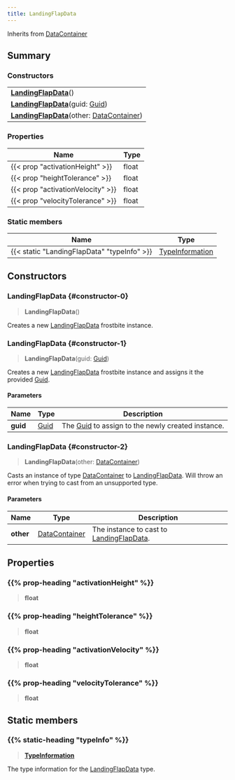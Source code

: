 ```yaml
---
title: LandingFlapData
---
```


Inherits from [DataContainer](/vext/ref/shared/type/datacontainer)

## Summary

### Constructors

|  |
| --- |
| **[LandingFlapData](#constructor-0)**() |
| **[LandingFlapData](#constructor-1)**(guid: [Guid](/vext/ref/shared/type/guid)) |
| **[LandingFlapData](#constructor-2)**(other: [DataContainer](/vext/ref/shared/type/datacontainer)) |

### Properties

| Name | Type |
| ---- | ---- |
| {{< prop "activationHeight" >}} | float |
| {{< prop "heightTolerance" >}} | float |
| {{< prop "activationVelocity" >}} | float |
| {{< prop "velocityTolerance" >}} | float |

### Static members

| Name | Type |
| ---- | ---- |
| {{< static "LandingFlapData" "typeInfo" >}} | [TypeInformation](/vext/ref/shared/type/typeinformation) |

## Constructors

### LandingFlapData {#constructor-0}

> **LandingFlapData**()

Creates a new [LandingFlapData](/vext/ref/fb/landingflapdata) frostbite instance.

### LandingFlapData {#constructor-1}

> **LandingFlapData**(guid: [Guid](/vext/ref/shared/type/guid))

Creates a new [LandingFlapData](/vext/ref/fb/landingflapdata) frostbite instance and assigns it the provided [Guid](/vext/ref/shared/type/guid).

#### Parameters

| Name | Type | Description |
| ---- | ---- | ----------- |
| **guid** | [Guid](/vext/ref/shared/type/guid) | The [Guid](/vext/ref/shared/type/guid) to assign to the newly created instance. |

### LandingFlapData {#constructor-2}

> **LandingFlapData**(other: [DataContainer](/vext/ref/shared/type/datacontainer))

Casts an instance of type [DataContainer](/vext/ref/shared/type/datacontainer) to [LandingFlapData](/vext/ref/fb/landingflapdata). Will throw an error when trying to cast from an unsupported type.

#### Parameters

| Name | Type | Description |
| ---- | ---- | ----------- |
| **other** | [DataContainer](/vext/ref/shared/type/datacontainer) | The instance to cast to [LandingFlapData](/vext/ref/fb/landingflapdata). |

## Properties

### {{% prop-heading "activationHeight" %}}

> **float**

### {{% prop-heading "heightTolerance" %}}

> **float**

### {{% prop-heading "activationVelocity" %}}

> **float**

### {{% prop-heading "velocityTolerance" %}}

> **float**

## Static members

### {{% static-heading "typeInfo" %}}

> **[TypeInformation](/vext/ref/shared/type/typeinformation)**

The type information for the [LandingFlapData](/vext/ref/fb/landingflapdata) type.

